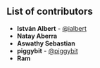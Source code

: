 ## List of contributors

* **István Albert** - [@ialbert](https://github.com/ialbert)
* **Natay Aberra** 
* **Aswathy Sebastian** 
* **piggybit**  - [@piggybit](https://github.com/piggybit)
* **Ram** 
